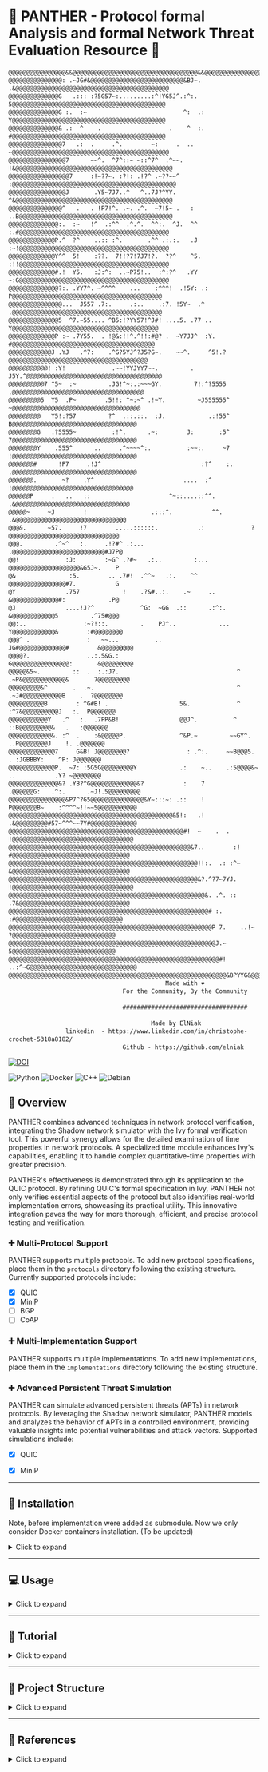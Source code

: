 # :tiger: PANTHER - Protocol formal Analysis and formal Network Threat Evaluation Resource :tiger:

``` 
@@@@@@@@@@@@@@@@&&@@@@@@@@@@@@@@@@@@@@@@@@@@@@@@@@@@@&&@@@@@@@@@@@@@@@@@@@@@@@@@@@@@@@@@@@@@@@@@@@@@
@@@@@@@@@@@@@@@: .~JG#&@@@@@@@@@@@@@@@@@@@@@@@@@@&BJ~. .&@@@@@@@@@@@@@@@@@@@@@@@@@@@@@@@@@@@@@@@@@@@
@@@@@@@@@@@@@@G   .::: :?5G57~:.........:^!YG5J^.:^:.   5@@@@@@@@@@@@@@@@@@@@@@@@@@@@@@@@@@@@@@@@@@@
@@@@@@@@@@@@@@G :.  :~                           ^:  .: Y@@@@@@@@@@@@@@@@@@@@@@@@@@@@@@@@@@@@@@@@@@@
@@@@@@@@@@@@@@& .:  ^    .                   .    ^  :. #@@@@@@@@@@@@@@@@@@@@@@@@@@@@@@@@@@@@@@@@@@@
@@@@@@@@@@@@@@@7   .:  .     .^.        ~:     .  ..   ~@@@@@@@@@@@@@@@@@@@@@@@@@@@@@@@@@@@@@@@@@@@@
@@@@@@@@@@@@@@@@7      ~~^.  ^7^::~ ~::^7^  .^~~.     !&@@@@@@@@@@@@@@@@@@@@@@@@@@@@@@@@@@@@@@@@@@@@
@@@@@@@@@@@@@@@@@7     :!~??~. :?!: .!?^ .~??~~^     :@@@@@@@@@@@@@@@@@@@@@@@@@@@@@@@@@@@@@@@@@@@@@@
@@@@@@@@@@@@@@@@J       .Y5~7J7..^   ^..7J?^YY.       ^&@@@@@@@@@@@@@@@@@@@@@@@@@@@@@@@@@@@@@@@@@@@@
@@@@@@@@@@@@@@@^   .   . !P7!^. .~. .^.  ~7!5~ .   :  ..B@@@@@@@@@@@@@@@@@@@@@@@@@@@@@@@@@@@@@@@@@@@
@@@@@@@@@@@@@@:.  :~   !^  .:^^  .^.^.  ^^:.  ^J.  ^^  :.#@@@@@@@@@@@@@@@@@@@@@@@@@@@@@@@@@@@@@@@@@@
@@@@@@@@@@@@@P.^  ?^    ..:: :^.       .^^ .:.:.   .J  :~!@@@@@@@@@@@@@@@@@@@@@@@@@@@@@@@@@@@@@@@@@@
@@@@@@@@@@@@@Y^^  5!    :??.  7!!?7!7J7!?.  ??^    ^5. :!!@@@@@@@@@@@@@@@@@@@@@@@@@@@@@@@@@@@@@@@@@@
@@@@@@@@@@@@@#.!  Y5.   :J:^:  ..~P75!..  :^:?^   .YY  ~:G@@@@@@@@@@@@@@@@@@@@@@@@@@@@@@@@@@@@@@@@@@
@@@@@@@@@@@@@@?:. .YY7^. ~^^^^    ...    :^^^!  .!5Y: .: P@@@@@@@@@@@@@@@@@@@@@@@@@@@@@@@@@@@@@@@@@@
@@@@@@@@@@@@@@@...  J557 .7:.     .:..    .:7. !5Y~  .^  .@@@@@@@@@@@@@@@@@@@@@@@@@@@@@@@@@@@@@@@@@@
@@@@@@@@@@@@@@5  ^7.~55.... ^B5:!?YY57!^J#! ....5. .77 .. Y@@@@@@@@@@@@@@@@@@@@@@@@@@@@@@@@@@@@@@@@@
@@@@@@@@@@@@@P :~ .7Y55.  . !@&:!!^.^!!:#@? .  ~Y7JJ^  :Y. #@@@@@@@@@@@@@@@@@@@@@@@@@@@@@@@@@@@@@@@@
@@@@@@@@@@@@J .YJ   .^7:    .^G?5YJ^?J5?G~.    ~~^.     ^5!.?@@@@@@@@@@@@@@@@@@@@@@@@@@@@@@@@@@@@@@@
@@@@@@@@@@@! :Y!             .~~!YYJYY7~~.         .     J5Y.^@@@@@@@@@@@@@@@@@@@@@@@@@@@@@@@@@@@@@@
@@@@@@@@@@7 ^5~  :~         .JG!^~:.:~~~GY.         7!:^?5555 .@@@@@@@@@@@@@@@@@@@@@@@@@@@@@@@@@@@@@
@@@@@@@@@5  Y5  .P~        .5!!: ^~:~^ .!~Y.         ~J555555^ ~@@@@@@@@@@@@@@@@@@@@@@@@@@@@@@@@@@@@
@@@@@@@@@   Y5!:?57         ?^  .::.::.  :J.            .:!55^  B@@@@@@@@@@@@@@@@@@@@@@@@@@@@@@@@@@@
@@@@@@@@G   .?5555~          :!^.      .~:        J:       :5^  7@@@@@@@@@@@@@@@@@@@@@@@@@@@@@@@@@@@
@@@@@@@@Y    .555^      ..     .^~~~~^:.          :~~:.     ~7  !@@@@@@@@@@@@@@@@@@@@@@@@@@@@@@@@@@@
@@@@@@@#      !P7     .!J^                            :?^    :. .@@@@@@@@@@@@@@@@@@@@@@@@@@@@@@@@@@@
@@@@@@@.       ~?    .Y^                         ....  :^        !@@@@@@@@@@@@@@@@@@@@@@@@@@@@@@@@@@
@@@@@@P     .   ..   ::                      ^~::....::^^.        .&@@@@@@@@@@@@@@@@@@@@@@@@@@@@@@@@
@@@@@~     ~J        !                  .:::^.           ^^.       .&@@@@@@@@@@@@@@@@@@@@@@@@@@@@@@@
@@@&.      ~57.     !7        .....::::::.           .:             ?@@@@@@@@@@@@@@@@@@@@@@@@@@@@@@@
@@@.         .^~^   :.     .!?#^ .:...                              .@@@@@@@@@@@@@@@@@@@@@@@@@@#J7P@
@@!             :J:        :~G^ .?#~   .:..         :...             @@@@@@@@@@@@@@@@@@@@&G5J~.    P
@&               :5.        .. .7#!  .^^~   .:.    ^^                @@@@@@@@@@@@@@@@#7.           G
@Y              .757            !    .?&#..:.    .~     ..           &@@@@@@@@@@@@@#:            .P@
@J              ....!J?^             ^G:  ~GG  .::      .:^:.        &@@@@@@@@@@@@5         .^75#@@@
@@:..                :~?!::.         .    PJ^..            ...      Y@@@@@@@@@@@@&        :#@@@@@@@@
@@@^ .                :   ~~...          ..                      JG#@@@@@@@@@@@@@#        &@@@@@@@@@
@@@@?.                ..:.5&G.:                                  G@@@@@@@@@@@@@@@@:       &@@@@@@@@@
@@@@@&5~.         ::  .  :.:J?.                                 ^ .~P&@@@@@@@@@@@@&       7@@@@@@@@@
@@@@@@@@@&^       .  .~.                                        ^   .~J#@@@@@@@@@@@B    .  ?@@@@@@@@
@@@@@@@@@@B        : ^G#B! .                    5&.             ^     :^7&@@@@@@@@@@J   :.  P@@@@@@@
@@@@@@@@@@@Y   .^   :.  .7PP&B!                 @@J^.          ^        ::B@@@@@@@@@&   .   :@@@@@@@
@@@@@@@@@@@@&. :^  .    :&@@@@@P.               ^&P.~         ~~GY^.     ..P@@@@@@@@J    !. .@@@@@@@
@@@@@@@@@@@@@7     G&B! J@@@@@@@@?                : .^:.     ~~B@@@5.     . :JGBBBY:    ^P: J@@@@@@@
@@@@@@@@@@@@@P.  ~7: :5G5G@@@@@@@@@Y            .:    ~..    .:5@@@@&~    ..           .Y? ~@@@@@@@@
@@@@@@@@@@@@@@&? .YB?^G@@@@@@@@@@@@@&?           :    7        .@@@@@@G:   .^:.      .~J!.5@@@@@@@@@
@@@@@@@@@@@@@@@@&P7^?G5@@@@@@@@@@@@@@@&Y~:::~: .::    !         P@@@@@@@B~    :^^^^~!!~~5@@@@@@@@@@@
@@@@@@@@@@@@@@@@@@@@@@@@@@@@@@@@@@@@@@@@@@@@@@&5!:   .!         .&@@@@@@@@@#57~^^^~~7Y#@@@@@@@@@@@@@
@@@@@@@@@@@@@@@@@@@@@@@@@@@@@@@@@@@@@@@@@@@@@@@@@#!  ~    .  .   !@@@@@@@@@@@@@@@@@@@@@@@@@@@@@@@@@@
@@@@@@@@@@@@@@@@@@@@@@@@@@@@@@@@@@@@@@@@@@@@@@@@@@@&7..        :! #@@@@@@@@@@@@@@@@@@@@@@@@@@@@@@@@@
@@@@@@@@@@@@@@@@@@@@@@@@@@@@@@@@@@@@@@@@@@@@@@@@@@@@@!!:.  .: :^~ &@@@@@@@@@@@@@@@@@@@@@@@@@@@@@@@@@
@@@@@@@@@@@@@@@@@@@@@@@@@@@@@@@@@@@@@@@@@@@@@@@@@@@@@&?.^?7~7YJ. !@@@@@@@@@@@@@@@@@@@@@@@@@@@@@@@@@@
@@@@@@@@@@@@@@@@@@@@@@@@@@@@@@@@@@@@@@@@@@@@@@@@@@@@@@@&. .^. ::  .7&@@@@@@@@@@@@@@@@@@@@@@@@@@@@@@@
@@@@@@@@@@@@@@@@@@@@@@@@@@@@@@@@@@@@@@@@@@@@@@@@@@@@@@@@# :.        :#@@@@@@@@@@@@@@@@@@@@@@@@@@@@@@
@@@@@@@@@@@@@@@@@@@@@@@@@@@@@@@@@@@@@@@@@@@@@@@@@@@@@@@@@P 7.    ..!~ ?@@@@@@@@@@@@@@@@@@@@@@@@@@@@@
@@@@@@@@@@@@@@@@@@@@@@@@@@@@@@@@@@@@@@@@@@@@@@@@@@@@@@@@@@J.~         5@@@@@@@@@@@@@@@@@@@@@@@@@@@@@
@@@@@@@@@@@@@@@@@@@@@@@@@@@@@@@@@@@@@@@@@@@@@@@@@@@@@@@@@@@#!   ..:^~G@@@@@@@@@@@@@@@@@@@@@@@@@@@@@@
@@@@@@@@@@@@@@@@@@@@@@@@@@@@@@@@@@@@@@@@@@@@@@@@@@@@@@@@@@@@@&BPYYG&@@@@@@@@@@@@@@@@@@@@@@@@@@@@@@@@
                                            Made with ❤️ 
                                For the Community, By the Community   

                                ###################################
                    
                                        Made by ElNiak
                linkedin  - https://www.linkedin.com/in/christophe-crochet-5318a8182/ 
                                Github - https://github.com/elniak
```

[![DOI](https://zenodo.org/badge/DOI/10.5281/zenodo.10819552.svg)](https://doi.org/10.5281/zenodo.10819552)

![Python](https://img.shields.io/badge/python-3670A0?style=for-the-badge&logo=python&logoColor=ffdd54) ![Docker](https://img.shields.io/badge/docker-%230db7ed.svg?style=for-the-badge&logo=docker&logoColor=white) ![C++](https://img.shields.io/badge/c++-%2300599C.svg?style=for-the-badge&logo=c%2B%2B&logoColor=white) ![Debian](https://img.shields.io/badge/Debian-D70A53?style=for-the-badge&logo=debian&logoColor=white)

## :rocket: Overview

PANTHER combines advanced techniques in network protocol verification, integrating the Shadow network simulator with the Ivy formal verification tool. This powerful synergy allows for the detailed examination of time properties in network protocols. A specialized time module enhances Ivy's capabilities, enabling it to handle complex quantitative-time properties with greater precision.

PANTHER's effectiveness is demonstrated through its application to the QUIC protocol. By refining QUIC's formal specification in Ivy, PANTHER not only verifies essential aspects of the protocol but also identifies real-world implementation errors, showcasing its practical utility. This innovative integration paves the way for more thorough, efficient, and precise protocol testing and verification.

### :heavy_plus_sign: Multi-Protocol Support

PANTHER supports multiple protocols. To add new protocol specifications, place them in the `protocols` directory following the existing structure. Currently supported protocols include:
- [X] QUIC
- [X] MiniP
- [ ] BGP
- [ ] CoAP

### :heavy_plus_sign: Multi-Implementation Support

PANTHER supports multiple implementations. To add new implementations, place them in the `implementations` directory following the existing structure.

### :heavy_plus_sign: Advanced Persistent Threat Simulation

PANTHER can simulate advanced persistent threats (APTs) in network protocols. By leveraging the Shadow network simulator, PANTHER models and analyzes the behavior of APTs in a controlled environment, providing valuable insights into potential vulnerabilities and attack vectors. Supported simulations include:
- [X] QUIC
- [X] MiniP



---

## :wrench: Installation 

Note, before implementation were added as submodule. Now we only consider Docker containers installation. (To be updated)

<details>
<summary>Click to expand</summary>

### :computer: Local Installation (Not Recommended)

<details>
<summary>Click to expand</summary>

See Dockerfile for dependencies and commands

</details>

### :whale: Single implementation 

<details>
<summary>Click to expand</summary>

```bash
# For a full installation including all dependencies and configurations:
IMPLEM="picoquic" make build-docker
```
</details>

### :whale: WebApp (Recommended) 

```bash
# For first installation 
make install

# For modification: 
## For major update in ivy:
make build-docker-compose-full
## For a minor update in some implementation:
make build-docker-compose
```

### :warning: Clean Up

<details>
<summary>Click to expand</summary>

```bash
# To clean Docker images and system:
make clean-docker-full
```
</details>

</details>

---

## :computer: Usage

<details>
<summary>Click to expand</summary>

### :book: Tests parameters

<details>
<summary>Click to expand</summary>

*Global parameters:*

| Argument               | Description                                                                                               | Default Value           |
|------------------------|-----------------------------------------------------------------------------------------------------------|-------------------------|
| `--dir`                | Output directory to create                                                                                | `temp/`                 |
| `--build_dir`          | Build directory to create                                                                                 | `build/`                |
| `--tests_dir`          | Tests directory to create                                                                                 | `build/`                |
| `--iter`               | Number of iterations per test                                                                             | `1`                     |
| `--internal_iteration` | Number of Ivy iterations per test                                                                         | `100`                   |
| `--getstats`           | Print all stats                                                                                           | `True`                  |
| `--compile`            | Compile Ivy tests                                                                                         | `True`                  |
| `--run`                | Launch or not the tested implementation                                                                   | `True`                  |
| `--timeout`            | Timeout                                                                                                   | `100 sec`               |
| `--keep_alive`         | Keep alive Ivy implementation                                                                             | `False`                 |
| `--update_ivy`         | Update `<include>` folder for picoTLS files of Ivy (defined by g++)                                       | `True`                  |
| `--docker`             | Use docker                                                                                                | `True`                  |
| `--gperf`              | gperf                                                                                                     | `False`                 |
| `--gdb`                | Use gdb to debug                                                                                          | `False`                 |
| `--memprof`            | Perform memory profiling                                                                                  | `False`                 |
| `--localhost`          | Use localhost network                                                                                     | `True`                  |
| `--vnet`               | Use virtual network                                                                                       | `False`                 |
| `--shadow`             | Use Shadow simulator                                                                                      | `False`                 |
| `--webapp`             | WebApp UI                                                                                                 | `False`                 |
| `--worker`             | Worker server mode                                                                                        | `False`                 |

*Simulator parameters:*
| Argument               | Description                                                                                               | Default Value           |
|------------------------|-----------------------------------------------------------------------------------------------------------|-------------------------|
| `--loss`               | Shadow: loss percentage                                                                                   | `0`                     |
| `--jitter`             | Shadow: jitter in milliseconds                                                                            | `10`                    |
| `--latency`            | Shadow: latency in milliseconds                                                                           | `10`                    |

*QUIC parameters:*
| Argument               | Description                                                                                               | Default Value           |
|------------------------|-----------------------------------------------------------------------------------------------------------|-------------------------|
| `--nb_request`         | Number of request send by implementations (not always possible)                                           | `10`                    |
| `--initial_version`    | Initial version for protocol testing                                                                      | `1`                     |
| `--nclient`            | Number of clients per test for server implementation                                                      | `1`                     |
| `--alpn`               | Application-Layer Protocol Negotiation options                                                            | `hq-interop`, `hq-29`, `hq-28` |

*BGP parameters:*

*CoAP parameters:*

</details>


### :computer: Single implementation (Command Line)

<details>
<summary>Click to expand</summary>

```bash
# Start a Docker container for interactive Bash access
IMPLEM="picoquic" make start-bash
python3 panther.py --mode client --categories all --update_include_tls \
		--timeout 180 --implementations $(IMPLEM) --iter $(ITER) --compile  --initial_version 29 --alpn hq-29  
# Example: Runs a Docker container with 'picoquic' for interactive Bash access
```
</details>

### :whale: WebApp (Recommended) 

Update the `docker-compose.yml` file with the protocol implementation and run the following command:

```bash
# Compose the full Docker environment for all implementations
make compose
```

Then go to `172.27.1.10` to access the WebApp.

</details>

---

## :book: Tutorial

<details>
<summary>Click to expand</summary>

### :computer: WebApp (Recommended)

**Introduction**:

This quick guide assists you in using the Ivy QUIC web application for testing QUIC implementations.

First go to: `http://172.27.1.10/index.html`

**Configuration Steps**:

1. **Choose Protocol**: Start by selecting the protocol (QUIC, MINIP, BGP) you want to test.

![Choose Protocol](readme-res/2.png)

2. **Set Network Type**: Opt for localhost, vnet, or shadow based on your network testing environment.

3. **Global Parameters**: Define directories for output, build, and tests using the 'Browse...' options and set the iteration count.

4. **Debugging Options**: Toggle performance and memory profiling tools like gperf, gdb, and memprof as needed.

![Set Global parameters](readme-res/1.png)

5. **Adjust Test Settings**: Customize Shadow parameters such as loss, jitter, and latency for simulation accuracy.

![Adjust Test Settings](readme-res/3.png)

6. **Protocol custom configuration**: Set the number of requests, initial version, number of clients, and ALPN for, e.g QUIC tests.

![QUIC Verification](readme-res/4.png)

7. **Select Tests**: Choose from server, client, and MIM tests to target specific aspects of the QUIC protocol.

![Select Tests](readme-res/5.png)

8. **Implementation Testing**: Pick the QUIC implementation you want to test from the available options.

9. **Start Experiments**: Hit 'Start Experiments' to begin the testing process with your configured settings.

![Implementation Testing](readme-res/6.png)

**Running the Tests**:

After setup, monitor the tests' progress and analyze the results. Make adjustments and re-run as necessary to ensure thorough testing.

Refer to the in-app documentation for detailed instructions or contact support for troubleshooting assistance.

**Note that the similar approach can be used in the command line.**


### :computer: Adding new protocol

<details>
<summary>Click to expand</summary>

1. Add the corresponding configuration files in `src/panther/configs/<new_protocol>/`:
    * Host related configurations:
        * `src/panther/configs/<new_protocol>/implem-server/`: configuration files for the server implementation
        * `src/panther/configs/<new_protocol>/implem-client/`: configuration files for the client implementation
        * (`src/panther/configs/<new_protocol>/implem-<host_type>/`: configuration files for the <host_type> implementation)
    * Protocol related configurations:
        * `src/panther/configs/<new_protocol>/[default_]<new_protocol>_config.ini`
        * `src/panther/configs/<new_protocol>/default_<new_protocol>_implem.ini`
2. Create a folder in `panther/panther_worker/app/implementations/<new_protocol>-implementations/` for the new protocol implementation
3. Add in `src/panther/panther.py` and in `src/panther/panther_runner/panther_<new_protocol>_runner.py` the new protocol implementation Runner.
4. Add in `src/panther/panther_tester/panther_<new_protocol>_tester.py` the new protocol implementation Tester.
5. Add in `src/panther/panther_stats/panther_<new_protocol>_stats.py` the new protocol implementation stats collector.

</details>

### :computer: Adding new protocol implementation

<details>
<summary>Click to expand</summary>

1. Create the corresponding Dockerfile in `src/containers/Dockerfile.<implem>`, it should run over Ubuntu 20.04
```dockerfile
ARG image
FROM $image:latest
ADD panther/panther_worker/app/implementations/<protocol>-implementations/<implem> /PANTHER/implementations/<protocol>-implementations/<implem>
WORKDIR /PANTHER/implementations/<protocol>-implementations/<implem>/

### Install dependencies

WORKDIR /PANTHER
```

2. Add the corresponding configuration file in `src/panther/configs/<protocol>/.../<implem>.ini`
3. Build the docker image with `IMPLEM=<implem> make build-docker`
    * Also update the Makefile to add the new implementation (commit, building, etc)
4. Add the new implementation in `docker-compose.yml` file such as:
```yaml
  <implem>-ivy:
    hostname: <implem>-ivy
    container_name: <implem>-ivy
    image: "<implem>-ivy:latest"
    command: python3 panther.py --update_ivy --getstats --worker --compile  --docker
    ports:
      - "<new_pôrt>:80"
    volumes:
      - ${PWD}/src/webapp/panther_client.py:/PANTHER/webapp/panther_client.py
      - ${PWD}/src/panther/panther.py:/PANTHER/panther.py
      - ${PWD}/src/panther/res/shadow/shadow_client_test.yml:/PANTHER/topo.gml
      - ${PWD}/src/panther/res/shadow/shadow_client_test.yml:/PANTHER/shadow_client_test.yml
      - ${PWD}/src/panther/res/shadow/shadow_server_test.yml:/PANTHER/shadow_server_test.yml
      - ${PWD}/src/panther/res/shadow/shadow_client_test_template.yml:/PANTHER/shadow_client_test_template.yml
      - ${PWD}/src/panther/res/shadow/shadow_server_test_template.yml:/PANTHER/shadow_server_test_template.yml
      - ${PWD}/data/tls-keys:/PANTHER/tls-keys
      - ${PWD}/data/tickets:/PANTHER/tickets
      - ${PWD}/data/qlogs:/PANTHER/qlogs
      - ${PWD}/src/panther/panther_utils/:/PANTHER/panther_utils/
      - ${PWD}/src/panther/panther_stats/:/PANTHER/panther_stats/
      - ${PWD}/src/panther/panther_runner/:/PANTHER/panther_runner/
      - ${PWD}/src/panther/panther_tester/:/PANTHER/panther_tester/
      - ${PWD}/src/panther/ivy_utils/:/PANTHER/ivy_utils/
      - ${PWD}/src/panther/logger/:/PANTHER/logger/
      - ${PWD}/src/panther/argument_parser/:/PANTHER/argument_parser/
      - ${PWD}/src/panther/configs/:/PANTHER/configs/
      - ${PWD}/src/Protocols-Ivy/protocol-testing/:/PANTHER/Protocols-Ivy/protocol-testing/
      - ${PWD}/src/Protocols-Ivy/doc/examples/quic:/PANTHER/Protocols-Ivy/doc/examples/quic
      - ${PWD}/src/Protocols-Ivy/ivy/:/PANTHER/Protocols-Ivy/ivy/
      - ${PWD}/src/Protocols-Ivy/ivy/include/1.7:/PANTHER/Protocols-Ivy/ivy/include/1.7
      - /tmp/.X11-unix:/tmp/.X11-unix
    networks:
      net:
        ipv4_address: 172.27.0.<TODO>
    privileged: true
    security_opt:
      - seccomp:unconfined
    cap_add:
      - NET_ADMIN
    tmpfs:
      - /dev/shm:rw,nosuid,nodev,exec,size=1024g
    environment:
      - DISPLAY=${DISPLAY}
      - XAUTHORITY=~/.Xauthority
      - ROOT_PATH=${PWD} 
      - MPLBACKEND='Agg'
    restart: always
    devices:
      - /dev/dri:/dev/dri
    depends_on:
      - ivy-standalone
```
</details>

### :computer: Ivy Model Creation

<details>
<summary>Click to expand</summary>

Follow these steps to create an Ivy model for protocol verification:

1. **RFC Analysis**: Carefully read the RFC to identify the protocol components, such as packet types and endpoints.

2. **Modeling Components**: Model the identified components without the requirements initially. Focus on their fields, potential events, etc.

3. **Serialization/Deserialization**: Implement serialization and deserialization functions for each event that could be transmitted over the network.

4. **Incorporating RFC Requirements**: Integrate the requirements specified in the RFC with the modeled components to complete the Ivy model.

</details>

<!-- ### :computer: Shadows

<details>
<summary>Click to expand</summary>

* **Configuration files:** TODO TOM
* ETC

</details> -->

<!-- ### :computer: Troubleshoting

<details>
<summary>Click to expand</summary>
TODO
</details>

---
</details> 
-->



<!-- ## :book: Some details

<details>
<summary>Click to expand</summary>

### :book: Ivy

<details>
<summary>Click to expand</summary>
TODO
</details>

### :book: Shadow

<details>
<summary>Click to expand</summary>
TODO
</details>
-->

</details>

--- 

## :open_file_folder: Project Structure

<details>
<summary>Click to expand</summary>

### :open_file_folder: Directory Structure

<details>
<summary>Click to expand</summary>

The PANTHER project is organized into the following key directories:

```
PANTHER/
└── data/
└── src/
    ├── Protocols-Ivy/
    │   ├── protocol-testing/
    │   │   ├── quic/
    │   │   ├── minip/
    │   │   ├── coap/
    │   │   └── [other protocols]
    │   └── ivy/[ivy-core]
    ├── implementations/
    │   ├── quic-implementations/
    │   │       ├── picoquic/
    │   │       ├── aioquic/
    │   │       ├── lsquic/
    │   │       └── [protocol implementations]
    │   └── [other protocols]
    ├── containers/
    │   └── [Dockerfile definitions]
    └── panther/
        ├── panther.py
        ├── panther_runner/ [test preparation]
        ├── ...
        ├── panther_tester/ [test execution]
        └── configs/
            └── [configuration files]
```
- `data/`: Data directory for storing results and logs.
- `panther/`: Main PANTHER module.
- `Protocols-Ivy/`: Core of protocol specifications and testing.
- `implementations/`: Various QUIC implementation modules.
- `containers/`: Dockerfile definitions for different environments.


</details>

### :framed_picture: Architecture Diagrams

<details>
<summary>Click to expand</summary>

| Docker Compose Architecture | Docker Container Internal Architecture |
|:---------------------------:|:--------------------------------------:|
| ![Docker Compose Architecture](readme-res/DALL·E%202024-01-05%2006.59.32%20-%20A%20diagram%20illustrating%20the%20architecture%20of%20a%20Docker%20Compose%20setup%20for%20the%20PFV%20(Protocols%20Formal%20Verification)%20project.%20It%20shows%20various%20Docker%20contain.png) | ![Docker Container Internal Architecture](readme-res/DALL·E%202024-01-05%2007.00.02%20-%20An%20internal%20architecture%20diagram%20of%20a%20Docker%20container%20for%20the%20PFV%20(Protocols%20Formal%20Verification)%20project.%20The%20diagram%20should%20show%20the%20layering%20of%20co.png) |

</details>


</details>

---

## :book: References

<details>
<summary>Click to expand</summary>

For further reading and context on the topics and methodologies used in this tool, refer to the following articles:
- Crochet, C., Rousseaux, T., Piraux, M., Sambon, J.-F., & Legay, A. (2021). Verifying quic implementations using ivy. In *Proceedings of the 2021 Workshop on Evolution, Performance and Interoperability of QUIC*. [DOI](10.1145/3488660.3493803)

- Crochet, C., & Sambon, J.-F. (2021). Towards verification of QUIC and its extensions. (Master's thesis, UCL - Ecole polytechnique de Louvain). Available at [UCLouvain](http://hdl.handle.net/2078.1/thesis:30559). Keywords: QUIC, Formal Verification, RFC, IETF, Specification, Ivy, Network.


For other useful resources, see the following:

- McMillan, K. L., & Padon, O. (2018). Deductive Verification in Decidable Fragments with Ivy. In A. Podelski (Ed.), *Static Analysis - 25th International Symposium, SAS 2018, Freiburg, Germany, August 29-31, 2018, Proceedings* (pp. 43–55). Springer. [DOI](10.1007/978-3-319-99725-4_4) - [PDF](SAS18.pdf)

- Taube, M., Losa, G., McMillan, K. L., Padon, O., Sagiv, M., Shoham, S., Wilcox, J. R., & Woos, D. (2018). Modularity for decidability of deductive verification with applications to distributed systems. In *Proceedings of the 39th ACM SIGPLAN Conference on Programming Language Design and Implementation, PLDI 2018, Philadelphia, PA, USA, June 18-22, 2018* (pp. 662–677). ACM. [DOI](10.1145/3192366.3192414)

- Padon, O., Hoenicke, J., McMillan, K. L., Podelski, A., Sagiv, M., & Shoham, S. (2018). Temporal Prophecy for Proving Temporal Properties of Infinite-State Systems. In *2018 Formal Methods in Computer Aided Design, FMCAD 2018, Austin, TX, USA, October 30 - November 2, 2018* (pp. 1–11). IEEE. [DOI](10.23919/FMCAD.2018.8603008) - [PDF](FMCAD18.pdf)

- Padon, O., McMillan, K. L., Panda, A., Sagiv, M., & Shoham, S. (2016). Ivy: safety verification by interactive generalization. In *Proceedings of the 37th ACM SIGPLAN Conference on Programming Language Design and Implementation, PLDI 2016, Santa Barbara, CA, USA, June 13-17, 2016* (pp. 614–630). ACM. [DOI](10.1145/2908080.2908118)

- McMillan, K. L. (2016). Modular specification and verification of a cache-coherent interface. In *2016 Formal Methods in Computer-Aided Design, FMCAD 2016, Mountain View, CA, USA, October 3-6, 2016* (pp. 109–116). [DOI](10.1109/FMCAD.2016.7886668)

- McMillan, K. L., & Zuck, L. D. (2019). Formal specification and testing of QUIC. In *Proceedings of ACM Special Interest Group on Data Communication (SIGCOMM’19)*. ACM. Note: to appear. [PDF](SIGCOMM19.pdf)
- [Ivy Documentation](https://microsoft.github.io/ivy/)
- [Ivy GitHub Repository](https://github.com/microsoft/ivy)

</details>
